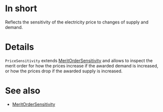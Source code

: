 # In short
Reflects the sensitivity of the electricity price to changes of supply and demand.

# Details
`PriceSensitivity` extends [MeritOrderSensitivity](./MeritOrderSensitivity) and allows to inspect the merit order for how the prices increase if the awarded demand is increased, or how the prices drop if the awarded supply is increased. 

# See also
* [MeritOrderSensitivity](./MeritOrderSensitivity)